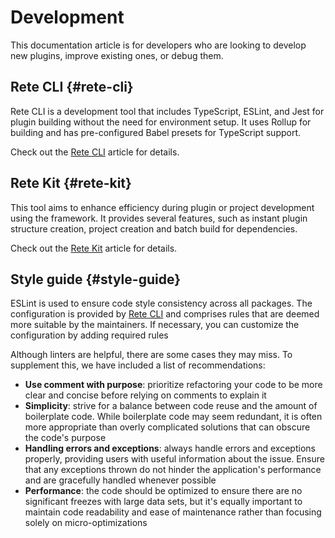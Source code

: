 # Development

This documentation article is for developers who are looking to develop new plugins, improve existing ones, or debug them.

## Rete CLI {#rete-cli}

Rete CLI is a development tool that includes TypeScript, ESLint, and Jest for plugin building without the need for environment setup. It uses Rollup for building and has pre-configured Babel presets for TypeScript support.

Check out the [Rete CLI](/docs/development/rete-cli) article for details.

## Rete Kit {#rete-kit}

This tool aims to enhance efficiency during plugin or project development using the framework. It provides several features, such as instant plugin structure creation, project creation and batch build for dependencies.

Check out the [Rete Kit](/docs/development/rete-kit) article for details.

## Style guide {#style-guide}

ESLint is used to ensure code style consistency across all packages. The configuration is provided by [Rete CLI](#rete-cli) and comprises rules that are deemed more suitable by the maintainers. If necessary, you can customize the configuration by adding required rules

Although linters are helpful, there are some cases they may miss. To supplement this, we have included a list of recommendations:

- **Use comment with purpose**: prioritize refactoring your code to be more clear and concise before relying on comments to explain it
- **Simplicity**: strive for a balance between code reuse and the amount of boilerplate code. While boilerplate code may seem redundant, it is often more appropriate than overly complicated solutions that can obscure the code's purpose
- **Handling errors and exceptions**: always handle errors and exceptions properly, providing users with useful information about the issue. Ensure that any exceptions thrown do not hinder the application's performance and are gracefully handled whenever possible
- **Performance**: the code should be optimized to ensure there are no significant freezes with large data sets, but it's equally important to maintain code readability and ease of maintenance rather than focusing solely on micro-optimizations

